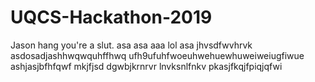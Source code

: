 # UQCS-Hackathon-2019
Jason hang you're a slut.
asa
asa
aaa
lol
asa
jhvsdfwvhrvk
asdosadjashhwqwquhffhwq
ufh9ufuhfwoeuhwehuewhuweiweiugfiwue
ashjasjbfhfqwf
mkjfjsd
dgwbjkrnrvr
lnvksnlfnkv
pkasjfkqjfpiqjqfwi

